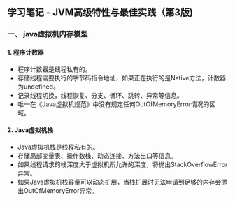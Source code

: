 ## 学习笔记 - JVM高级特性与最佳实践（第3版)

### 一、 java虚拟机内存模型

#### 1. 程序计数器
   * 程序计数器是线程私有的。
   * 存储线程需要执行的字节码指令地址，如果正在执行的是Native方法，计数器为undefined。
   * 记录线程切换，线程恢复、分支、循环、跳转、异常等信息。
   * 唯一在《Java虚拟机规范》中没有规定任何OutOfMemoryError情况的区域。
   
#### 2. Java虚拟机栈
   * Java虚拟机栈是线程私有的。
   * 存储局部变量表、操作数栈、动态连接、方法出口等信息。
   * 如果线程请求的栈深度大于虚拟机所允许的深度，将抛出StackOverflowError异常。
   * 如果Java虚拟机栈容量可以动态扩展，当栈扩展时无法申请到足够的内存会抛出OutOfMemoryError异常。






